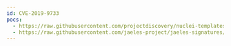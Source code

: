 ```yaml
---
id: CVE-2019-9733
pocs:
  - https://raw.githubusercontent.com/projectdiscovery/nuclei-templates/master/cves/CVE-2019-9733.yaml
  - https://raw.githubusercontent.com/jaeles-project/jaeles-signatures/master/cves/artifactory-improper-authorization-cve-2019-9733.yaml
---
```

